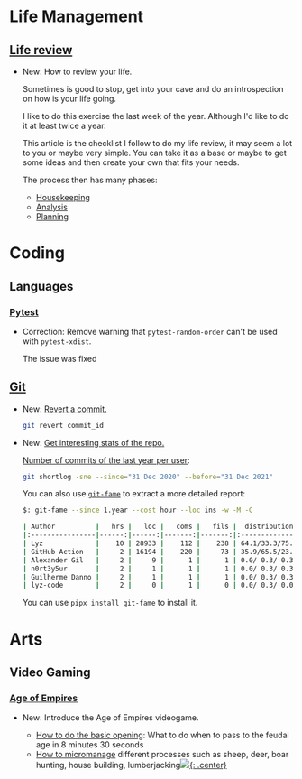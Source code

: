 # Life Management

## [Life review](life_review.md)

* New: How to review your life.

    Sometimes is good to stop, get into your cave and do an introspection on how is
    your life going.
    
    I like to do this exercise the last week of the year. Although I'd like to do it
    at least twice a year.
    
    This article is the checklist I follow to do my life review, it may seem a lot
    to you or maybe very simple. You can take it as a base or maybe to get some
    ideas and then create your own that fits your needs.
    
    The process then has many phases:
    
    - [Housekeeping](life_review.md#housekeeping)
    - [Analysis](life_review.md#analysis)
    - [Planning](life_review.md#planning)
    

# Coding

## Languages

### [Pytest](pytest.md)

* Correction: Remove warning that `pytest-random-order` can't be used with `pytest-xdist`.

    The issue was fixed

## [Git](git.md)

* New: [Revert a commit.](git.md#revert-a-commit)

    ```bash
    git revert commit_id
    ```

* New: [Get interesting stats of the repo.](git.md#get-interesting-stats-of-the-repo)

    [Number of commits of the last year per user](https://stackoverflow.com/questions/31190474/how-to-count-git-commits-per-user-in-a-date-range):
    
    ```bash
    git shortlog -sne --since="31 Dec 2020" --before="31 Dec 2021"
    ```
    
    You can also use [`git-fame`](https://github.com/casperdcl/git-fame#usage) to
    extract a more detailed report:
    
    ```bash
    $: git-fame --since 1.year --cost hour --loc ins -w -M -C
    
    | Author          |   hrs |   loc |   coms |   fils |  distribution   |
    |:----------------|------:|------:|-------:|-------:|:----------------|
    | Lyz             |    10 | 28933 |    112 |    238 | 64.1/33.3/75.8  |
    | GitHub Action   |     2 | 16194 |    220 |     73 | 35.9/65.5/23.2  |
    | Alexander Gil   |     2 |     9 |      1 |      1 | 0.0/ 0.3/ 0.3   |
    | n0rt3y5ur       |     2 |     1 |      1 |      1 | 0.0/ 0.3/ 0.3   |
    | Guilherme Danno |     2 |     1 |      1 |      1 | 0.0/ 0.3/ 0.3   |
    | lyz-code        |     2 |     0 |      1 |      0 | 0.0/ 0.3/ 0.0   |
    ```
    
    You can use `pipx install git-fame` to install it.

# Arts

## Video Gaming

### [Age of Empires](age_of_empires.md)

* New: Introduce the Age of Empires videogame.

    * [How to do the basic opening](age_of_empires.md#basic-opening): What
      to do when to pass to the feudal age in 8 minutes 30 seconds
    * [How to micromanage](age_of_empires.md#Micromanagements) different
      processes such as sheep, deer, boar hunting, house building,
      lumberjacking[![](not-by-ai.svg){: .center}](https://notbyai.fyi)

